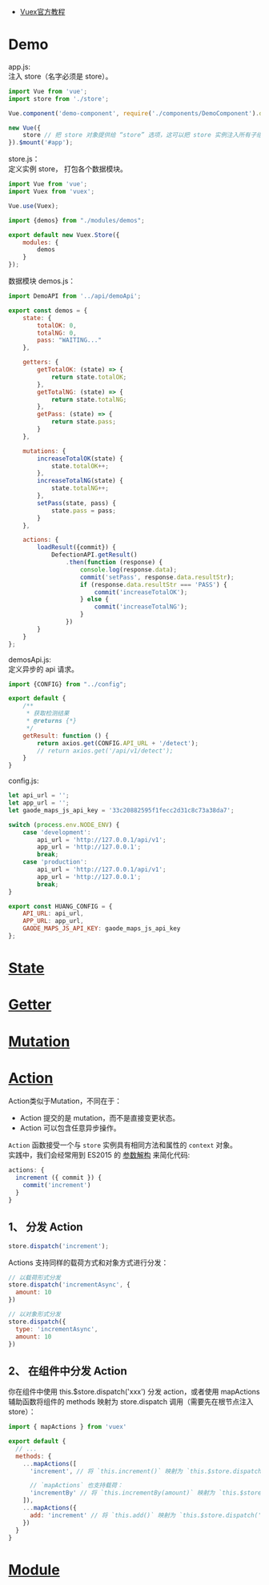 * [Vuex官方教程](https://vuex.vuejs.org/zh/guide/state.html)

# Demo
app.js:  
注入 store（名字必须是 store）。  
```js
import Vue from 'vue';
import store from './store';

Vue.component('demo-component', require('./components/DemoComponent').default);

new Vue({
    store // 把 store 对象提供给 “store” 选项，这可以把 store 实例注入所有子组件
}).$mount('#app');
```

store.js：  
定义实例 store， 打包各个数据模块。  
```js
import Vue from 'vue';
import Vuex from 'vuex';

Vue.use(Vuex);

import {demos} from "./modules/demos";

export default new Vuex.Store({
    modules: {
        demos
    }
});
```

数据模块 demos.js：  
```js
import DemoAPI from '../api/demoApi';

export const demos = {
    state: {
        totalOK: 0,
        totalNG: 0,
        pass: "WAITING..."
    },

    getters: {
        getTotalOK: (state) => {
            return state.totalOK;
        },
        getTotalNG: (state) => {
            return state.totalNG;
        },
        getPass: (state) => {
            return state.pass;
        }
    },

    mutations: {
        increaseTotalOK(state) {
            state.totalOK++;
        },
        increaseTotalNG(state) {
            state.totalNG++;
        },
        setPass(state, pass) {
            state.pass = pass;
        }
    },

    actions: {
        loadResult({commit}) {
            DefectionAPI.getResult()
                .then(function (response) {
                    console.log(response.data);
                    commit('setPass', response.data.resultStr);
                    if (response.data.resultStr === 'PASS') {
                        commit('increaseTotalOK');
                    } else {
                        commit('increaseTotalNG');
                    }
                })
        }
    }
};
```

demosApi.js:  
定义异步的 api 请求。  
```js
import {CONFIG} from "../config";

export default {
    /**
     * 获取检测结果
     * @returns {*}
     */
    getResult: function () {
        return axios.get(CONFIG.API_URL + '/detect');
        // return axios.get('/api/v1/detect');
    }
}
```

config.js:  
```js
let api_url = '';
let app_url = '';
let gaode_maps_js_api_key = '33c20882595f1fecc2d31c8c73a38da7';

switch (process.env.NODE_ENV) {
    case 'development':
        api_url = 'http://127.0.0.1/api/v1';
        app_url = 'http://127.0.0.1';
        break;
    case 'production':
        api_url = 'http://127.0.0.1/api/v1';
        app_url = 'http://127.0.0.1';
        break;
}

export const HUANG_CONFIG = {
    API_URL: api_url,
    APP_URL: app_url,
    GAODE_MAPS_JS_API_KEY: gaode_maps_js_api_key
};
```

# [State](https://vuex.vuejs.org/zh/guide/state.html)


# [Getter](https://vuex.vuejs.org/zh/guide/getters.html)

# [Mutation](https://vuex.vuejs.org/zh/guide/mutations.html)

# [Action](https://vuex.vuejs.org/zh/guide/actions.html)
Action类似于Mutation，不同在于：  
* Action 提交的是 mutation，而不是直接变更状态。
* Action 可以包含任意异步操作。

`Action` 函数接受一个与 `store` 实例具有相同方法和属性的 `context` 对象。  
实践中，我们会经常用到 ES2015 的 [参数解构](https://github.com/lukehoban/es6features#destructuring) 来简化代码:  
```js
actions: {
  increment ({ commit }) {
    commit('increment')
  }
}
```

## 1、 分发 Action
```js
store.dispatch('increment');
```

Actions 支持同样的载荷方式和对象方式进行分发：  
```js
// 以载荷形式分发
store.dispatch('incrementAsync', {
  amount: 10
})

// 以对象形式分发
store.dispatch({
  type: 'incrementAsync',
  amount: 10
})
```

## 2、 在组件中分发 Action
你在组件中使用 this.$store.dispatch('xxx') 分发 action，或者使用 mapActions 辅助函数将组件的 methods 映射为 store.dispatch 调用（需要先在根节点注入 store）：  
```js
import { mapActions } from 'vuex'

export default {
  // ...
  methods: {
    ...mapActions([
      'increment', // 将 `this.increment()` 映射为 `this.$store.dispatch('increment')`

      // `mapActions` 也支持载荷：
      'incrementBy' // 将 `this.incrementBy(amount)` 映射为 `this.$store.dispatch('incrementBy', amount)`
    ]),
    ...mapActions({
      add: 'increment' // 将 `this.add()` 映射为 `this.$store.dispatch('increment')`
    })
  }
}
```

# [Module](https://vuex.vuejs.org/zh/guide/modules.html)
